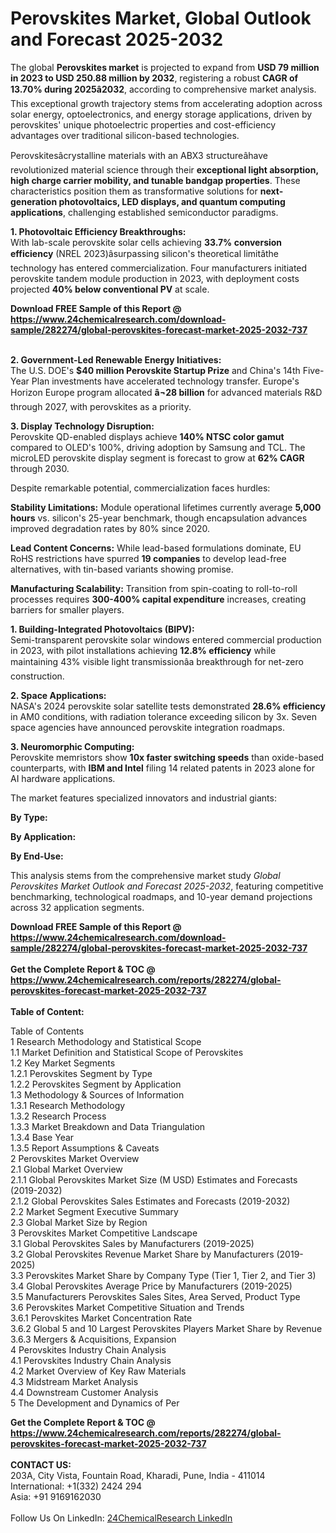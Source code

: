 <h1>Perovskites Market, Global Outlook and Forecast 2025-2032</h1><p>The global <strong>Perovskites market</strong> is projected to expand from <strong>USD 79 million in 2023 to USD 250.88 million by 2032</strong>, registering a robust <strong>CAGR of 13.70% during 2025â2032</strong>, according to comprehensive market analysis. This exceptional growth trajectory stems from accelerating adoption across solar energy, optoelectronics, and energy storage applications, driven by perovskites' unique photoelectric properties and cost-efficiency advantages over traditional silicon-based technologies.</p><p>Perovskitesâcrystalline materials with an ABX3 structureâhave revolutionized material science through their <strong>exceptional light absorption, high charge carrier mobility, and tunable bandgap properties</strong>. These characteristics position them as transformative solutions for <strong>next-generation photovoltaics, LED displays, and quantum computing applications</strong>, challenging established semiconductor paradigms.</p><p><strong>1. Photovoltaic Efficiency Breakthroughs:</strong><br>
With lab-scale perovskite solar cells achieving <strong>33.7% conversion efficiency</strong> (NREL 2023)âsurpassing silicon's theoretical limitâthe technology has entered commercialization. Four manufacturers initiated perovskite tandem module production in 2023, with deployment costs projected <strong>40% below conventional PV</strong> at scale.</p><div><b>Download FREE Sample of this Report @ 
            <a href="https://www.24chemicalresearch.com/download-sample/282274/global-perovskites-forecast-market-2025-2032-737">
            https://www.24chemicalresearch.com/download-sample/282274/global-perovskites-forecast-market-2025-2032-737</a></b></div><br><p><strong>2. Government-Led Renewable Energy Initiatives:</strong><br>
The U.S. DOE's <strong>$40 million Perovskite Startup Prize</strong> and China's 14th Five-Year Plan investments have accelerated technology transfer. Europe's Horizon Europe program allocated <strong>â¬28 billion</strong> for advanced materials R&amp;D through 2027, with perovskites as a priority.</p><p><strong>3. Display Technology Disruption:</strong><br>
Perovskite QD-enabled displays achieve <strong>140% NTSC color gamut</strong> compared to OLED's 100%, driving adoption by Samsung and TCL. The microLED perovskite display segment is forecast to grow at <strong>62% CAGR</strong> through 2030.</p><p>Despite remarkable potential, commercialization faces hurdles:</p><p><strong>Stability Limitations:</strong> Module operational lifetimes currently average <strong>5,000 hours</strong> vs. silicon's 25-year benchmark, though encapsulation advances improved degradation rates by 80% since 2020.</p><p><strong>Lead Content Concerns:</strong> While lead-based formulations dominate, EU RoHS restrictions have spurred <strong>19 companies</strong> to develop lead-free alternatives, with tin-based variants showing promise.</p><p><strong>Manufacturing Scalability:</strong> Transition from spin-coating to roll-to-roll processes requires <strong>300-400% capital expenditure</strong> increases, creating barriers for smaller players.</p><p><strong>1. Building-Integrated Photovoltaics (BIPV):</strong><br>
Semi-transparent perovskite solar windows entered commercial production in 2023, with pilot installations achieving <strong>12.8% efficiency</strong> while maintaining 43% visible light transmissionâa breakthrough for net-zero construction.</p><p><strong>2. Space Applications:</strong><br>
NASA's 2024 perovskite solar satellite tests demonstrated <strong>28.6% efficiency</strong> in AM0 conditions, with radiation tolerance exceeding silicon by 3x. Seven space agencies have announced perovskite integration roadmaps.</p><p><strong>3. Neuromorphic Computing:</strong><br>
Perovskite memristors show <strong>10x faster switching speeds</strong> than oxide-based counterparts, with <strong>IBM and Intel</strong> filing 14 related patents in 2023 alone for AI hardware applications.</p><p>The market features specialized innovators and industrial giants:</p><p><strong>By Type:</strong></p><p><strong>By Application:</strong></p><p><strong>By End-Use:</strong></p><p>This analysis stems from the comprehensive market study <em>Global Perovskites Market Outlook and Forecast 2025-2032</em>, featuring competitive benchmarking, technological roadmaps, and 10-year demand projections across 32 application segments.</p><div><b>Download FREE Sample of this Report @ 
            <a href="https://www.24chemicalresearch.com/download-sample/282274/global-perovskites-forecast-market-2025-2032-737">
            https://www.24chemicalresearch.com/download-sample/282274/global-perovskites-forecast-market-2025-2032-737</a></b></div><br><div><b>Get the Complete Report & TOC @ 
            <a href="https://www.24chemicalresearch.com/reports/282274/global-perovskites-forecast-market-2025-2032-737">
            https://www.24chemicalresearch.com/reports/282274/global-perovskites-forecast-market-2025-2032-737</a></b></div><br>
            <b>Table of Content:</b><p>Table of Contents<br />
1 Research Methodology and Statistical Scope<br />
1.1 Market Definition and Statistical Scope of Perovskites<br />
1.2 Key Market Segments<br />
1.2.1 Perovskites Segment by Type<br />
1.2.2 Perovskites Segment by Application<br />
1.3 Methodology & Sources of Information<br />
1.3.1 Research Methodology<br />
1.3.2 Research Process<br />
1.3.3 Market Breakdown and Data Triangulation<br />
1.3.4 Base Year<br />
1.3.5 Report Assumptions & Caveats<br />
2 Perovskites Market Overview<br />
2.1 Global Market Overview<br />
2.1.1 Global Perovskites Market Size (M USD) Estimates and Forecasts (2019-2032)<br />
2.1.2 Global Perovskites Sales Estimates and Forecasts (2019-2032)<br />
2.2 Market Segment Executive Summary<br />
2.3 Global Market Size by Region<br />
3 Perovskites Market Competitive Landscape<br />
3.1 Global Perovskites Sales by Manufacturers (2019-2025)<br />
3.2 Global Perovskites Revenue Market Share by Manufacturers (2019-2025)<br />
3.3 Perovskites Market Share by Company Type (Tier 1, Tier 2, and Tier 3)<br />
3.4 Global Perovskites Average Price by Manufacturers (2019-2025)<br />
3.5 Manufacturers Perovskites Sales Sites, Area Served, Product Type<br />
3.6 Perovskites Market Competitive Situation and Trends<br />
3.6.1 Perovskites Market Concentration Rate<br />
3.6.2 Global 5 and 10 Largest Perovskites Players Market Share by Revenue<br />
3.6.3 Mergers & Acquisitions, Expansion<br />
4 Perovskites Industry Chain Analysis<br />
4.1 Perovskites Industry Chain Analysis<br />
4.2 Market Overview of Key Raw Materials<br />
4.3 Midstream Market Analysis<br />
4.4 Downstream Customer Analysis<br />
5 The Development and Dynamics of Per</p><div><b>Get the Complete Report & TOC @ 
            <a href="https://www.24chemicalresearch.com/reports/282274/global-perovskites-forecast-market-2025-2032-737">
            https://www.24chemicalresearch.com/reports/282274/global-perovskites-forecast-market-2025-2032-737</a></b></div><br><b>CONTACT US:</b><br>
            203A, City Vista, Fountain Road, Kharadi, Pune, India - 411014<br>
            International: +1(332) 2424 294<br>
            Asia: +91 9169162030 <br><br>
            Follow Us On LinkedIn: <a href="https://www.linkedin.com/company/24chemicalresearch/">24ChemicalResearch LinkedIn</a>